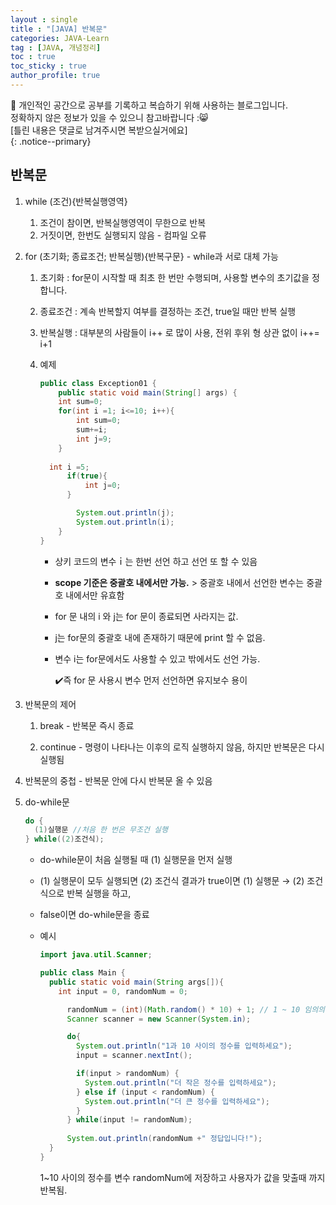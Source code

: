 ```yaml
---
layout : single
title : "[JAVA] 반복문"
categories: JAVA-Learn
tag : [JAVA, 개념정리]
toc : true
toc_sticky : true
author_profile: true
---
```


📌 개인적인 공간으로 공부를 기록하고 복습하기 위해 사용하는 블로그입니다. <br>
정확하지 않은 정보가 있을 수 있으니 참고바랍니다 :😸 <br>
[틀린 내용은 댓글로 남겨주시면 복받으실거에요]  
{: .notice--primary}

## 반복문

1. while (조건){반복실행영역}
   1. 조건이 참이면, 반복실행영역이 무한으로 반복 
   2. 거짓이면, 한번도 실행되지 않음 - 컴파일 오류

2. for (초기화; 종료조건; 반복실행){반복구문} - while과 서로 대체 가능

   1. 초기화 : for문이 시작할 때 최초 한 번만 수행되며, 사용할 변수의 초기값을 정합니다.

   2. 종료조건 : 계속 반복할지 여부를 결정하는 조건, true일 때만 반복 실행

   3. 반복실행 : 대부분의 사람들이 i++ 로 많이 사용, 전위 후위 형 상관 없이 i++= i+1

   4. 예제

      ```java
      public class Exception01 {
          public static void main(String[] args) {
          int sum=0;
          for(int i =1; i<=10; i++){
              int sum=0;
              sum+=i;
              int j=9;
          }
              
      	int i =5;
          	if(true){
              	int j=0;
          	}
      
              System.out.println(j);
              System.out.println(i);
          }
      }
      ```

      - 상키 코드의 변수ｉ는 한번 선언 하고 선언 또 할 수 있음
      - **scope 기준은 중괄호 내에서만 가능.** > 중괄호 내에서 선언한 변수는 중괄호 내에서만 유효함

      - for 문 내의 i 와 j는 for 문이 종료되면 사라지는 값.

      - j는 for문의 중괄호 내에 존재하기 때문에 print 할 수 없음.

      - 변수 i는 for문에서도 사용할 수 있고 밖에서도 선언 가능.

        

        ✔️즉  for 문 사용시 변수 먼저 선언하면 유지보수 용이

        

3. 반복문의 제어

   1. break -  반복문 즉시 종료

   2. continue -  명령이 나타나는 이후의 로직 실행하지 않음, 하지만 반복문은 다시 실행됨

      

4. 반복문의 중첩 - 반복문 안에 다시  반복문 올 수 있음

   

   

6. do-while문

   ```java
   do {
     (1)실행문 //처음 한 번은 무조건 실행
   } while((2)조건식);
   ```

   - do-while문이 처음 실행될 때 (1) 실행문을 먼저 실행

   -  (1) 실행문이 모두 실행되면 (2) 조건식 결과가 true이면 (1) 실행문 → (2) 조건식으로 반복 실행을 하고,

   - false이면 do-while문을 종료

   - 예시

     ```java
     import java.util.Scanner;
     
     public class Main {
       public static void main(String args[]){
         int input = 0, randomNum = 0;
     
           randomNum = (int)(Math.random() * 10) + 1; // 1 ~ 10 임의의 수를 생성
           Scanner scanner = new Scanner(System.in);
     
           do{
             System.out.println("1과 10 사이의 정수를 입력하세요");
             input = scanner.nextInt();
     
             if(input > randomNum) {
               System.out.println("더 작은 정수를 입력하세요");
             } else if (input < randomNum) {
               System.out.println("더 큰 정수를 입력하세요");
             }
           } while(input != randomNum);
           
           System.out.println(randomNum +" 정답입니다!");
       }
     }
     ```
     1~10 사이의 정수를 변수 randomNum에 저장하고 사용자가 값을 맞출때 까지 반복됨.

     